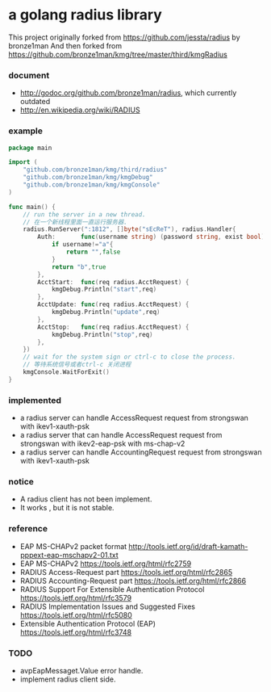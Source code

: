 a golang radius library
=============================
This project originally forked from https://github.com/jessta/radius by bronze1man
And then forked from https://github.com/bronze1man/kmg/tree/master/third/kmgRadius

### document
* http://godoc.org/github.com/bronze1man/radius, which currently outdated
* http://en.wikipedia.org/wiki/RADIUS

### example
```go
package main

import (
	"github.com/bronze1man/kmg/third/radius"
	"github.com/bronze1man/kmg/kmgDebug"
	"github.com/bronze1man/kmg/kmgConsole"
)

func main() {
	// run the server in a new thread.
	// 在一个新线程里面一直运行服务器.
	radius.RunServer(":1812", []byte("sEcReT"), radius.Handler{
		Auth:       func(username string) (password string, exist bool) {
			if username!="a"{
				return "",false
			}
			return "b",true
		},
		AcctStart:  func(req radius.AcctRequest) {
			kmgDebug.Println("start",req)
		},
		AcctUpdate: func(req radius.AcctRequest) {
			kmgDebug.Println("update",req)
		},
		AcctStop:   func(req radius.AcctRequest) {
			kmgDebug.Println("stop",req)
		},
	})
	// wait for the system sign or ctrl-c to close the process.
	// 等待系统信号或者ctrl-c 关闭进程
	kmgConsole.WaitForExit()
}
```

### implemented
* a radius server can handle AccessRequest request from strongswan with ikev1-xauth-psk
* a radius server that can handle AccessRequest request from strongswan with ikev2-eap-psk with ms-chap-v2
* a radius server can handle AccountingRequest request from strongswan with ikev1-xauth-psk

### notice
* A radius client has not been implement.
* It works , but it is not stable.

### reference
* EAP MS-CHAPv2 packet format 								http://tools.ietf.org/id/draft-kamath-pppext-eap-mschapv2-01.txt
* EAP MS-CHAPv2 											https://tools.ietf.org/html/rfc2759
* RADIUS Access-Request part      							https://tools.ietf.org/html/rfc2865
* RADIUS Accounting-Request part  							https://tools.ietf.org/html/rfc2866
* RADIUS Support For Extensible Authentication Protocol 	https://tools.ietf.org/html/rfc3579
* RADIUS Implementation Issues and Suggested Fixes 			https://tools.ietf.org/html/rfc5080
* Extensible Authentication Protocol (EAP)                  https://tools.ietf.org/html/rfc3748

### TODO
* avpEapMessaget.Value error handle.
* implement radius client side.